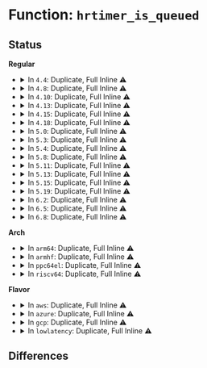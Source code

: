 # Function: <code>hrtimer_is_queued</code>

## Status
<b>Regular</b>
<ul>
<li>
<details>
<summary>In <code>4.4</code>: Duplicate, Full Inline ⚠️</summary>

**Collision:** Static Duplication

**Inline:** Full

**Transformation:** False

**Instances:**

```
In kernel/signal.c (0)
Location: include/linux/hrtimer.h:430
Inline: True
```
```
In kernel/sched/deadline.c (0)
Location: include/linux/hrtimer.h:430
Inline: True
```
```
In kernel/time/hrtimer.c (0)
Location: include/linux/hrtimer.h:430
Inline: True
```
</details>
</li>
<li>
<details>
<summary>In <code>4.8</code>: Duplicate, Full Inline ⚠️</summary>

**Collision:** Static Duplication

**Inline:** Full

**Transformation:** False

**Instances:**

```
In kernel/signal.c (0)
Location: include/linux/hrtimer.h:430
Inline: True
```
```
In kernel/sched/deadline.c (0)
Location: include/linux/hrtimer.h:430
Inline: True
```
```
In kernel/time/hrtimer.c (0)
Location: include/linux/hrtimer.h:430
Inline: True
```
</details>
</li>
<li>
<details>
<summary>In <code>4.10</code>: Duplicate, Full Inline ⚠️</summary>

**Collision:** Static Duplication

**Inline:** Full

**Transformation:** False

**Instances:**

```
In kernel/signal.c (0)
Location: include/linux/hrtimer.h:430
Inline: True
```
```
In kernel/sched/deadline.c (0)
Location: include/linux/hrtimer.h:430
Inline: True
```
```
In kernel/time/hrtimer.c (0)
Location: include/linux/hrtimer.h:430
Inline: True
```
</details>
</li>
<li>
<details>
<summary>In <code>4.13</code>: Duplicate, Full Inline ⚠️</summary>

**Collision:** Static Duplication

**Inline:** Full

**Transformation:** False

**Instances:**

```
In kernel/signal.c (0)
Location: include/linux/hrtimer.h:414
Inline: True
```
```
In kernel/sched/deadline.c (0)
Location: include/linux/hrtimer.h:414
Inline: True
```
```
In kernel/time/hrtimer.c (0)
Location: include/linux/hrtimer.h:414
Inline: True
```
</details>
</li>
<li>
<details>
<summary>In <code>4.15</code>: Duplicate, Full Inline ⚠️</summary>

**Collision:** Static Duplication

**Inline:** Full

**Transformation:** False

**Instances:**

```
In kernel/signal.c (0)
Location: include/linux/hrtimer.h:414
Inline: True
```
```
In kernel/sched/deadline.c (0)
Location: include/linux/hrtimer.h:414
Inline: True
```
```
In kernel/time/hrtimer.c (0)
Location: include/linux/hrtimer.h:414
Inline: True
```
</details>
</li>
<li>
<details>
<summary>In <code>4.18</code>: Duplicate, Full Inline ⚠️</summary>

**Collision:** Static Duplication

**Inline:** Full

**Transformation:** False

**Instances:**

```
In kernel/signal.c (0)
Location: include/linux/hrtimer.h:436
Inline: True
```
```
In kernel/sched/deadline.c (0)
Location: include/linux/hrtimer.h:436
Inline: True
```
```
In kernel/time/hrtimer.c (0)
Location: include/linux/hrtimer.h:436
Inline: True
```
```
In net/ipv4/tcp_input.c (0)
Location: include/linux/hrtimer.h:436
Inline: True
```
```
In net/ipv4/tcp_output.c (0)
Location: include/linux/hrtimer.h:436
Inline: True
```
</details>
</li>
<li>
<details>
<summary>In <code>5.0</code>: Duplicate, Full Inline ⚠️</summary>

**Collision:** Static Duplication

**Inline:** Full

**Transformation:** False

**Instances:**

```
In kernel/signal.c (0)
Location: include/linux/hrtimer.h:433
Inline: True
```
```
In kernel/sched/deadline.c (0)
Location: include/linux/hrtimer.h:433
Inline: True
```
```
In kernel/time/hrtimer.c (0)
Location: include/linux/hrtimer.h:433
Inline: True
```
```
In net/ipv4/tcp_input.c (0)
Location: include/linux/hrtimer.h:433
Inline: True
```
```
In net/ipv4/tcp_output.c (0)
Location: include/linux/hrtimer.h:433
Inline: True
```
</details>
</li>
<li>
<details>
<summary>In <code>5.3</code>: Duplicate, Full Inline ⚠️</summary>

**Collision:** Static Duplication

**Inline:** Full

**Transformation:** False

**Instances:**

```
In kernel/signal.c (0)
Location: include/linux/hrtimer.h:419
Inline: True
```
```
In kernel/sched/deadline.c (0)
Location: include/linux/hrtimer.h:419
Inline: True
```
```
In kernel/time/hrtimer.c (0)
Location: include/linux/hrtimer.h:419
Inline: True
```
```
In net/ipv4/tcp_input.c (0)
Location: include/linux/hrtimer.h:419
Inline: True
```
```
In net/ipv4/tcp_output.c (0)
Location: include/linux/hrtimer.h:419
Inline: True
```
</details>
</li>
<li>
<details>
<summary>In <code>5.4</code>: Duplicate, Full Inline ⚠️</summary>

**Collision:** Static Duplication

**Inline:** Full

**Transformation:** False

**Instances:**

```
In kernel/signal.c (ffffffff810b0cd0)
Location: include/linux/hrtimer.h:467
Inline: True
Inline callers:
  - kernel/signal.c:dequeue_signal
```
```
In kernel/sched/deadline.c (ffffffff810f12b9)
Location: include/linux/hrtimer.h:467
Inline: True
Inline callers:
  - kernel/sched/deadline.c:start_dl_timer
```
```
In block/blk-iocost.c (ffffffff8150fc4c)
Location: include/linux/hrtimer.h:467
Inline: True
Inline callers:
  - block/blk-iocost.c:iocg_kick_delay
  - block/blk-iocost.c:iocg_kick_waitq
```
```
In net/ipv4/tcp_input.c (ffffffff819c44a0)
Location: include/linux/hrtimer.h:467
Inline: True
Inline callers:
  - net/ipv4/tcp_input.c:__tcp_ack_snd_check
```
```
In net/ipv4/tcp_output.c (ffffffff819cf6f6)
Location: include/linux/hrtimer.h:467
Inline: True
```
</details>
</li>
<li>
<details>
<summary>In <code>5.8</code>: Duplicate, Full Inline ⚠️</summary>

**Collision:** Static Duplication

**Inline:** Full

**Transformation:** False

**Instances:**

```
In kernel/signal.c (ffffffff810b9000)
Location: include/linux/hrtimer.h:467
Inline: True
Inline callers:
  - kernel/signal.c:dequeue_signal
```
```
In kernel/sched/deadline.c (ffffffff810fa729)
Location: include/linux/hrtimer.h:467
Inline: True
Inline callers:
  - kernel/sched/deadline.c:start_dl_timer
```
```
In block/blk-iocost.c (ffffffff81570d55)
Location: include/linux/hrtimer.h:467
Inline: True
Inline callers:
  - block/blk-iocost.c:iocg_kick_delay
  - block/blk-iocost.c:iocg_kick_waitq
```
```
In net/sched/sch_api.c (ffffffff81a680bc)
Location: include/linux/hrtimer.h:467
Inline: True
```
```
In net/ipv4/tcp_input.c (ffffffff81ab17ea)
Location: include/linux/hrtimer.h:467
Inline: True
Inline callers:
  - net/ipv4/tcp_input.c:__tcp_ack_snd_check
```
```
In net/ipv4/tcp_output.c (ffffffff81abf913)
Location: include/linux/hrtimer.h:467
Inline: True
Inline callers:
  - net/ipv4/tcp_output.c:tcp_write_xmit
```
</details>
</li>
<li>
<details>
<summary>In <code>5.11</code>: Duplicate, Full Inline ⚠️</summary>

**Collision:** Static Duplication

**Inline:** Full

**Transformation:** False

**Instances:**

```
In kernel/signal.c (ffffffff810b42b0)
Location: include/linux/hrtimer.h:472
Inline: True
Inline callers:
  - kernel/signal.c:dequeue_signal
```
```
In kernel/sched/deadline.c (ffffffff810f8bc9)
Location: include/linux/hrtimer.h:472
Inline: True
Inline callers:
  - kernel/sched/deadline.c:start_dl_timer
```
```
In kernel/time/ntp.c (ffffffff811475de)
Location: include/linux/hrtimer.h:472
Inline: True
Inline callers:
  - kernel/time/ntp.c:ntp_notify_cmos_timer
  - kernel/time/ntp.c:sync_hw_clock
```
```
In block/blk-iocost.c (ffffffff8158d2ef)
Location: include/linux/hrtimer.h:472
Inline: True
Inline callers:
  - block/blk-iocost.c:iocg_kick_waitq
```
```
In net/sched/sch_api.c (ffffffff81a707cc)
Location: include/linux/hrtimer.h:472
Inline: True
```
```
In net/ipv4/tcp_input.c (ffffffff81abc7aa)
Location: include/linux/hrtimer.h:472
Inline: True
Inline callers:
  - net/ipv4/tcp_input.c:__tcp_ack_snd_check
```
```
In net/ipv4/tcp_output.c (ffffffff81acb37f)
Location: include/linux/hrtimer.h:472
Inline: True
Inline callers:
  - net/ipv4/tcp_output.c:tcp_write_xmit
```
</details>
</li>
<li>
<details>
<summary>In <code>5.13</code>: Duplicate, Full Inline ⚠️</summary>

**Collision:** Static Duplication

**Inline:** Full

**Transformation:** False

**Instances:**

```
In kernel/signal.c (ffffffff810b5ec0)
Location: include/linux/hrtimer.h:472
Inline: True
Inline callers:
  - kernel/signal.c:dequeue_signal
```
```
In kernel/sched/deadline.c (ffffffff810fac6c)
Location: include/linux/hrtimer.h:472
Inline: True
Inline callers:
  - kernel/sched/deadline.c:start_dl_timer
```
```
In kernel/time/ntp.c (ffffffff8114870e)
Location: include/linux/hrtimer.h:472
Inline: True
Inline callers:
  - kernel/time/ntp.c:ntp_notify_cmos_timer
  - kernel/time/ntp.c:sync_hw_clock
```
```
In block/blk-iocost.c (ffffffff815946e0)
Location: include/linux/hrtimer.h:472
Inline: True
Inline callers:
  - block/blk-iocost.c:iocg_kick_waitq
```
```
In net/sched/sch_api.c (ffffffff81a590cc)
Location: include/linux/hrtimer.h:472
Inline: True
```
```
In net/ipv4/tcp_input.c (ffffffff81aa78b8)
Location: include/linux/hrtimer.h:472
Inline: True
Inline callers:
  - net/ipv4/tcp_input.c:__tcp_ack_snd_check
```
```
In net/ipv4/tcp_output.c (ffffffff81ab63af)
Location: include/linux/hrtimer.h:472
Inline: True
Inline callers:
  - net/ipv4/tcp_output.c:tcp_write_xmit
```
</details>
</li>
<li>
<details>
<summary>In <code>5.15</code>: Duplicate, Full Inline ⚠️</summary>

**Collision:** Static Duplication

**Inline:** Full

**Transformation:** False

**Instances:**

```
In kernel/signal.c (ffffffff810c8d4f)
Location: include/linux/hrtimer.h:468
Inline: True
Inline callers:
  - kernel/signal.c:dequeue_signal
```
```
In kernel/sched/deadline.c (ffffffff81116629)
Location: include/linux/hrtimer.h:468
Inline: True
Inline callers:
  - kernel/sched/deadline.c:start_dl_timer
```
```
In kernel/time/ntp.c (ffffffff8116c2be)
Location: include/linux/hrtimer.h:468
Inline: True
Inline callers:
  - kernel/time/ntp.c:ntp_notify_cmos_timer
  - kernel/time/ntp.c:sync_hw_clock
```
```
In block/blk-iocost.c (ffffffff815fbbf0)
Location: include/linux/hrtimer.h:468
Inline: True
Inline callers:
  - block/blk-iocost.c:iocg_kick_waitq
```
```
In net/sched/sch_api.c (ffffffff81b1226c)
Location: include/linux/hrtimer.h:468
Inline: True
```
```
In net/ipv4/tcp_input.c (ffffffff81b62fa1)
Location: include/linux/hrtimer.h:468
Inline: True
Inline callers:
  - net/ipv4/tcp_input.c:__tcp_ack_snd_check
```
```
In net/ipv4/tcp_output.c (ffffffff81b733bb)
Location: include/linux/hrtimer.h:468
Inline: True
Inline callers:
  - net/ipv4/tcp_output.c:tcp_write_xmit
```
</details>
</li>
<li>
<details>
<summary>In <code>5.19</code>: Duplicate, Full Inline ⚠️</summary>

**Collision:** Static Duplication

**Inline:** Full

**Transformation:** False

**Instances:**

```
In kernel/signal.c (ffffffff810e02e5)
Location: include/linux/hrtimer.h:468
Inline: True
Inline callers:
  - kernel/signal.c:dequeue_signal
```
```
In kernel/sched/build_policy.c (ffffffff8113054d)
Location: include/linux/hrtimer.h:468
Inline: True
Inline callers:
  - kernel/sched/build_policy.c:start_dl_timer
```
```
In kernel/time/ntp.c (ffffffff811a02ae)
Location: include/linux/hrtimer.h:468
Inline: True
Inline callers:
  - kernel/time/ntp.c:ntp_notify_cmos_timer
  - kernel/time/ntp.c:sync_hw_clock
```
```
In block/blk-iocost.c (ffffffff816af1c7)
Location: include/linux/hrtimer.h:468
Inline: True
Inline callers:
  - block/blk-iocost.c:iocg_kick_waitq
```
```
In drivers/mailbox/mailbox.c (ffffffff81bca7cd)
Location: include/linux/hrtimer.h:468
Inline: True
Inline callers:
  - drivers/mailbox/mailbox.c:txdone_hrtimer
```
```
In net/sched/sch_api.c (ffffffff81c9954c)
Location: include/linux/hrtimer.h:468
Inline: True
```
```
In net/ipv4/tcp_input.c (ffffffff81cf1c67)
Location: include/linux/hrtimer.h:468
Inline: True
Inline callers:
  - net/ipv4/tcp_input.c:__tcp_ack_snd_check
```
```
In net/ipv4/tcp_output.c (ffffffff81d02b36)
Location: include/linux/hrtimer.h:468
Inline: True
Inline callers:
  - net/ipv4/tcp_output.c:tcp_write_xmit
```
</details>
</li>
<li>
<details>
<summary>In <code>6.2</code>: Duplicate, Full Inline ⚠️</summary>

**Collision:** Static Duplication

**Inline:** Full

**Transformation:** False

**Instances:**

```
In kernel/signal.c (ffffffff81100975)
Location: include/linux/hrtimer.h:468
Inline: True
Inline callers:
  - kernel/signal.c:dequeue_signal
```
```
In kernel/sched/build_policy.c (ffffffff8115a08d)
Location: include/linux/hrtimer.h:468
Inline: True
Inline callers:
  - kernel/sched/build_policy.c:start_dl_timer
```
```
In kernel/time/ntp.c (ffffffff811df0ce)
Location: include/linux/hrtimer.h:468
Inline: True
Inline callers:
  - kernel/time/ntp.c:ntp_notify_cmos_timer
  - kernel/time/ntp.c:sync_hw_clock
```
```
In block/blk-iocost.c (ffffffff8176e6e7)
Location: include/linux/hrtimer.h:468
Inline: True
Inline callers:
  - block/blk-iocost.c:iocg_kick_waitq
```
```
In drivers/mailbox/mailbox.c (ffffffff81d73e6d)
Location: include/linux/hrtimer.h:468
Inline: True
Inline callers:
  - drivers/mailbox/mailbox.c:txdone_hrtimer
```
```
In net/sched/sch_api.c (ffffffff81e5583c)
Location: include/linux/hrtimer.h:468
Inline: True
```
```
In net/ipv4/tcp_input.c (ffffffff81eb64c7)
Location: include/linux/hrtimer.h:468
Inline: True
Inline callers:
  - net/ipv4/tcp_input.c:__tcp_ack_snd_check
```
```
In net/ipv4/tcp_output.c (ffffffff81ec7c76)
Location: include/linux/hrtimer.h:468
Inline: True
Inline callers:
  - net/ipv4/tcp_output.c:tcp_write_xmit
```
</details>
</li>
<li>
<details>
<summary>In <code>6.5</code>: Duplicate, Full Inline ⚠️</summary>

**Collision:** Static Duplication

**Inline:** Full

**Transformation:** False

**Instances:**

```
In kernel/signal.c (ffffffff8110ca78)
Location: include/linux/hrtimer.h:468
Inline: True
Inline callers:
  - kernel/signal.c:dequeue_signal
```
```
In kernel/sched/build_policy.c (ffffffff8116a29d)
Location: include/linux/hrtimer.h:468
Inline: True
Inline callers:
  - kernel/sched/build_policy.c:start_dl_timer
```
```
In kernel/time/ntp.c (ffffffff811f35ae)
Location: include/linux/hrtimer.h:468
Inline: True
Inline callers:
  - kernel/time/ntp.c:ntp_notify_cmos_timer
  - kernel/time/ntp.c:sync_hw_clock
```
```
In block/blk-iocost.c (ffffffff817ae267)
Location: include/linux/hrtimer.h:468
Inline: True
Inline callers:
  - block/blk-iocost.c:iocg_kick_waitq
```
```
In drivers/mailbox/mailbox.c (ffffffff81de1b05)
Location: include/linux/hrtimer.h:468
Inline: True
Inline callers:
  - drivers/mailbox/mailbox.c:txdone_hrtimer
```
```
In net/sched/sch_api.c (ffffffff81eb10ec)
Location: include/linux/hrtimer.h:468
Inline: True
```
```
In net/ipv4/tcp_input.c (ffffffff81f148e7)
Location: include/linux/hrtimer.h:468
Inline: True
Inline callers:
  - net/ipv4/tcp_input.c:__tcp_ack_snd_check
```
```
In net/ipv4/tcp_output.c (ffffffff81f26543)
Location: include/linux/hrtimer.h:468
Inline: True
Inline callers:
  - net/ipv4/tcp_output.c:tcp_write_xmit
```
</details>
</li>
<li>
<details>
<summary>In <code>6.8</code>: Duplicate, Full Inline ⚠️</summary>

**Collision:** Static Duplication

**Inline:** Full

**Transformation:** False

**Instances:**

```
In kernel/signal.c (ffffffff81116458)
Location: include/linux/hrtimer.h:430
Inline: True
Inline callers:
  - kernel/signal.c:dequeue_signal
```
```
In kernel/sched/build_policy.c (ffffffff8117795f)
Location: include/linux/hrtimer.h:430
Inline: True
Inline callers:
  - kernel/sched/build_policy.c:start_dl_timer
```
```
In kernel/time/ntp.c (ffffffff812096ee)
Location: include/linux/hrtimer.h:430
Inline: True
Inline callers:
  - kernel/time/ntp.c:ntp_notify_cmos_timer
  - kernel/time/ntp.c:sync_hw_clock
```
```
In block/blk-iocost.c (ffffffff817f2077)
Location: include/linux/hrtimer.h:430
Inline: True
Inline callers:
  - block/blk-iocost.c:iocg_kick_waitq
```
```
In drivers/mailbox/mailbox.c (ffffffff81e97ac5)
Location: include/linux/hrtimer.h:430
Inline: True
Inline callers:
  - drivers/mailbox/mailbox.c:txdone_hrtimer
```
```
In net/sched/sch_api.c (ffffffff81f73b8c)
Location: include/linux/hrtimer.h:430
Inline: True
```
```
In net/ipv4/tcp_input.c (ffffffff81fd8e16)
Location: include/linux/hrtimer.h:430
Inline: True
Inline callers:
  - net/ipv4/tcp_input.c:__tcp_ack_snd_check
```
```
In net/ipv4/tcp_output.c (ffffffff81feaf23)
Location: include/linux/hrtimer.h:430
Inline: True
Inline callers:
  - net/ipv4/tcp_output.c:tcp_write_xmit
```
</details>
</li>
</ul>
<b>Arch</b>
<ul>
<li>
<details>
<summary>In <code>arm64</code>: Duplicate, Full Inline ⚠️</summary>

**Collision:** Static Duplication

**Inline:** Full

**Transformation:** False

**Instances:**

```
In kernel/signal.c (ffff80001010b8cc)
Location: include/linux/hrtimer.h:467
Inline: True
Inline callers:
  - kernel/signal.c:dequeue_signal
```
```
In kernel/sched/deadline.c (ffff800010153eb8)
Location: include/linux/hrtimer.h:467
Inline: True
Inline callers:
  - kernel/sched/deadline.c:start_dl_timer
```
```
In block/blk-iocost.c (ffff800010615454)
Location: include/linux/hrtimer.h:467
Inline: True
Inline callers:
  - block/blk-iocost.c:iocg_kick_delay
  - block/blk-iocost.c:iocg_kick_waitq
```
```
In net/ipv4/tcp_input.c (ffff800010c7b73c)
Location: include/linux/hrtimer.h:467
Inline: True
Inline callers:
  - net/ipv4/tcp_input.c:__tcp_ack_snd_check
```
```
In net/ipv4/tcp_output.c (ffff800010c81e58)
Location: include/linux/hrtimer.h:467
Inline: True
```
</details>
</li>
<li>
<details>
<summary>In <code>armhf</code>: Duplicate, Full Inline ⚠️</summary>

**Collision:** Static Duplication

**Inline:** Full

**Transformation:** False

**Instances:**

```
In kernel/signal.c (c0364ac8)
Location: include/linux/hrtimer.h:467
Inline: True
Inline callers:
  - kernel/signal.c:dequeue_signal
```
```
In kernel/sched/deadline.c (c03a0a7c)
Location: include/linux/hrtimer.h:467
Inline: True
Inline callers:
  - kernel/sched/deadline.c:start_dl_timer
```
```
In block/blk-iocost.c (c07be5bc)
Location: include/linux/hrtimer.h:467
Inline: True
Inline callers:
  - block/blk-iocost.c:iocg_kick_delay
  - block/blk-iocost.c:iocg_kick_waitq
```
```
In net/ipv4/tcp_input.c (c0d8791c)
Location: include/linux/hrtimer.h:467
Inline: True
Inline callers:
  - net/ipv4/tcp_input.c:__tcp_ack_snd_check
```
```
In net/ipv4/tcp_output.c (c0d9115c)
Location: include/linux/hrtimer.h:467
Inline: True
```
</details>
</li>
<li>
<details>
<summary>In <code>ppc64el</code>: Duplicate, Full Inline ⚠️</summary>

**Collision:** Static Duplication

**Inline:** Full

**Transformation:** False

**Instances:**

```
In kernel/signal.c (c000000000153594)
Location: include/linux/hrtimer.h:467
Inline: True
Inline callers:
  - kernel/signal.c:dequeue_signal
```
```
In kernel/sched/deadline.c (c0000000001a7538)
Location: include/linux/hrtimer.h:467
Inline: True
Inline callers:
  - kernel/sched/deadline.c:start_dl_timer
```
```
In block/blk-iocost.c (c0000000007b22ac)
Location: include/linux/hrtimer.h:467
Inline: True
Inline callers:
  - block/blk-iocost.c:iocg_kick_delay
  - block/blk-iocost.c:iocg_kick_waitq
```
```
In net/ipv4/tcp_input.c (c000000000d7f0c4)
Location: include/linux/hrtimer.h:467
Inline: True
Inline callers:
  - net/ipv4/tcp_input.c:__tcp_ack_snd_check
```
```
In net/ipv4/tcp_output.c (c000000000d8d548)
Location: include/linux/hrtimer.h:467
Inline: True
```
</details>
</li>
<li>
<details>
<summary>In <code>riscv64</code>: Duplicate, Full Inline ⚠️</summary>

**Collision:** Static Duplication

**Inline:** Full

**Transformation:** False

**Instances:**

```
In kernel/signal.c (ffffffe0000cdeb4)
Location: include/linux/hrtimer.h:467
Inline: True
Inline callers:
  - kernel/signal.c:dequeue_signal
```
```
In kernel/sched/deadline.c (ffffffe0000fb726)
Location: include/linux/hrtimer.h:467
Inline: True
Inline callers:
  - kernel/sched/deadline.c:start_dl_timer
```
```
In block/blk-iocost.c (ffffffe00044add8)
Location: include/linux/hrtimer.h:467
Inline: True
Inline callers:
  - block/blk-iocost.c:iocg_kick_delay
  - block/blk-iocost.c:iocg_kick_waitq
```
```
In net/ipv4/tcp_input.c (ffffffe0007da140)
Location: include/linux/hrtimer.h:467
Inline: True
Inline callers:
  - net/ipv4/tcp_input.c:__tcp_ack_snd_check
```
```
In net/ipv4/tcp_output.c (ffffffe0007e4132)
Location: include/linux/hrtimer.h:467
Inline: True
```
</details>
</li>
</ul>
<b>Flavor</b>
<ul>
<li>
<details>
<summary>In <code>aws</code>: Duplicate, Full Inline ⚠️</summary>

**Collision:** Static Duplication

**Inline:** Full

**Transformation:** False

**Instances:**

```
In kernel/signal.c (ffffffff810ab040)
Location: include/linux/hrtimer.h:467
Inline: True
Inline callers:
  - kernel/signal.c:dequeue_signal
```
```
In kernel/sched/deadline.c (ffffffff810ea6b9)
Location: include/linux/hrtimer.h:467
Inline: True
Inline callers:
  - kernel/sched/deadline.c:start_dl_timer
```
```
In block/blk-iocost.c (ffffffff8150822c)
Location: include/linux/hrtimer.h:467
Inline: True
Inline callers:
  - block/blk-iocost.c:iocg_kick_delay
  - block/blk-iocost.c:iocg_kick_waitq
```
```
In net/ipv4/tcp_input.c (ffffffff81964310)
Location: include/linux/hrtimer.h:467
Inline: True
Inline callers:
  - net/ipv4/tcp_input.c:__tcp_ack_snd_check
```
```
In net/ipv4/tcp_output.c (ffffffff8196f566)
Location: include/linux/hrtimer.h:467
Inline: True
```
</details>
</li>
<li>
<details>
<summary>In <code>azure</code>: Duplicate, Full Inline ⚠️</summary>

**Collision:** Static Duplication

**Inline:** Full

**Transformation:** False

**Instances:**

```
In kernel/signal.c (ffffffff810999e0)
Location: include/linux/hrtimer.h:467
Inline: True
Inline callers:
  - kernel/signal.c:dequeue_signal
```
```
In kernel/sched/deadline.c (ffffffff810da6e9)
Location: include/linux/hrtimer.h:467
Inline: True
Inline callers:
  - kernel/sched/deadline.c:start_dl_timer
```
```
In block/blk-iocost.c (ffffffff814f86dc)
Location: include/linux/hrtimer.h:467
Inline: True
Inline callers:
  - block/blk-iocost.c:iocg_kick_delay
  - block/blk-iocost.c:iocg_kick_waitq
```
```
In net/ipv4/tcp_input.c (ffffffff8191de00)
Location: include/linux/hrtimer.h:467
Inline: True
Inline callers:
  - net/ipv4/tcp_input.c:__tcp_ack_snd_check
```
```
In net/ipv4/tcp_output.c (ffffffff81929036)
Location: include/linux/hrtimer.h:467
Inline: True
```
</details>
</li>
<li>
<details>
<summary>In <code>gcp</code>: Duplicate, Full Inline ⚠️</summary>

**Collision:** Static Duplication

**Inline:** Full

**Transformation:** False

**Instances:**

```
In kernel/signal.c (ffffffff810aa5a0)
Location: include/linux/hrtimer.h:467
Inline: True
Inline callers:
  - kernel/signal.c:dequeue_signal
```
```
In kernel/sched/deadline.c (ffffffff810e77e9)
Location: include/linux/hrtimer.h:467
Inline: True
Inline callers:
  - kernel/sched/deadline.c:start_dl_timer
```
```
In block/blk-iocost.c (ffffffff815042bc)
Location: include/linux/hrtimer.h:467
Inline: True
Inline callers:
  - block/blk-iocost.c:iocg_kick_delay
  - block/blk-iocost.c:iocg_kick_waitq
```
```
In net/ipv4/tcp_input.c (ffffffff819ceae0)
Location: include/linux/hrtimer.h:467
Inline: True
Inline callers:
  - net/ipv4/tcp_input.c:__tcp_ack_snd_check
```
```
In net/ipv4/tcp_output.c (ffffffff819d9d36)
Location: include/linux/hrtimer.h:467
Inline: True
```
</details>
</li>
<li>
<details>
<summary>In <code>lowlatency</code>: Duplicate, Full Inline ⚠️</summary>

**Collision:** Static Duplication

**Inline:** Full

**Transformation:** False

**Instances:**

```
In kernel/signal.c (ffffffff810b267e)
Location: include/linux/hrtimer.h:467
Inline: True
Inline callers:
  - kernel/signal.c:dequeue_signal
```
```
In kernel/sched/deadline.c (ffffffff810f2de9)
Location: include/linux/hrtimer.h:467
Inline: True
Inline callers:
  - kernel/sched/deadline.c:start_dl_timer
```
```
In block/blk-iocost.c (ffffffff8151d86c)
Location: include/linux/hrtimer.h:467
Inline: True
Inline callers:
  - block/blk-iocost.c:iocg_kick_delay
  - block/blk-iocost.c:iocg_kick_waitq
```
```
In net/ipv4/tcp_input.c (ffffffff819d8670)
Location: include/linux/hrtimer.h:467
Inline: True
Inline callers:
  - net/ipv4/tcp_input.c:__tcp_ack_snd_check
```
```
In net/ipv4/tcp_output.c (ffffffff819e3996)
Location: include/linux/hrtimer.h:467
Inline: True
```
</details>
</li>
</ul>

## Differences
